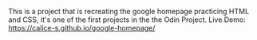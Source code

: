 This is a project that is recreating the google homepage practicing HTML and CSS, it's one of the first projects in the 
the Odin Project. 
Live Demo:  https://calice-s.github.io/google-homepage/
